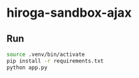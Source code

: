 # hiroga-sandbox-ajax

## Run

```bash
source .venv/bin/activate
pip install -r requirements.txt
python app.py
```
